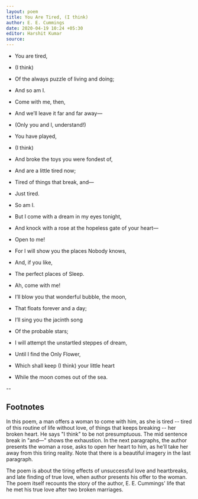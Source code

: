 ```yaml
---
layout: poem
title: You Are Tired, (I think)
author: E. E. Cummings
date: 2020-04-19 10:24 +05:30
editor: Harshit Kumar
source: 
---
```


- You are tired,
- (I think)
- Of the always puzzle of living and doing;
- And so am I.

- Come with me, then,
- And we’ll leave it far and far away—
- (Only you and I, understand!)

- You have played,
- (I think)
- And broke the toys you were fondest of,
- And are a little tired now;
- Tired of things that break, and—
- Just tired.
- So am I.

- But I come with a dream in my eyes tonight,
- And knock with a rose at the hopeless gate of your heart—
- Open to me!
- For I will show you the places Nobody knows,
- And, if you like,
- The perfect places of Sleep.

- Ah, come with me!
- I’ll blow you that wonderful bubble, the moon,
- That floats forever and a day;
- I’ll sing you the jacinth song
- Of the probable stars;
- I will attempt the unstartled steppes of dream,
- Until I find the Only Flower,
- Which shall keep (I think) your little heart
- While the moon comes out of the sea.

--

## Footnotes

In this poem, a man offers a woman to come with him, as she is tired -- tired of this routine of life without love, of things that keeps breaking -- her broken heart. He says "I think" to be not presumptuous. The mid sentence break in "and—" shows the exhaustion. In the next paragraphs, the author presents the woman a rose, asks to open her heart to him, as he'll take her away from this tiring reality. Note that there is a beautiful imagery in the last paragraph.

The poem is about the tiring effects of unsuccessful love and heartbreaks, and late finding of true love, when author presents his offer to the woman. The poem itself recounts the story of the author, E. E. Cummings' life that he met his true love after two broken marriages.
